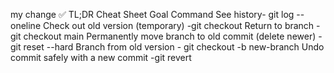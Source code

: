 my change
✅ TL;DR Cheat Sheet
Goal	Command
See history-	git log --oneline
Check out old version (temporary)	-git checkout <commit-hash>
Return to branch	-git checkout main
Permanently move branch to old commit (delete newer)	-git reset --hard <commit-hash>
Branch from old version -	git checkout -b new-branch <commit-hash>
Undo commit safely with a new commit	-git revert <commit-hash>

